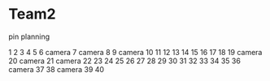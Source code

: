# Team2


pin planning

1
2
3
4
5
6 camera
7 camera
8
9 camera
10
11
12
13
14
15
16
17
18
19 camera
20 camera
21 camera
22
23
24
25
26
27
28
29
30
31
32
33
34
35
36 camera
37
38 camera
39
40
